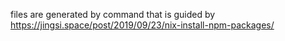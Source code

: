 files are generated by command that is guided by https://jingsi.space/post/2019/09/23/nix-install-npm-packages/
